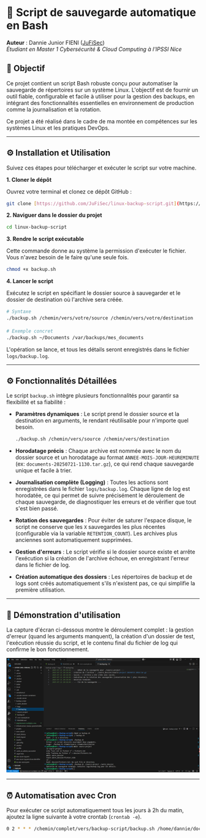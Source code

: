 # 🔄 Script de sauvegarde automatique en Bash

**Auteur** : Dannie Junior FIENI ([JuFiSec](https://github.com/JuFiSec))  
*Étudiant en Master 1 Cybersécurité & Cloud Computing à l'IPSSI Nice*

## 🎯 Objectif

Ce projet contient un script Bash robuste conçu pour automatiser la sauvegarde de répertoires sur un système Linux. L'objectif est de fournir un outil fiable, configurable et facile à utiliser pour la gestion des backups, en intégrant des fonctionnalités essentielles en environnement de production comme la journalisation et la rotation.

Ce projet a été réalisé dans le cadre de ma montée en compétences sur les systèmes Linux et les pratiques DevOps.

---
## ⚙️ Installation et Utilisation

Suivez ces étapes pour télécharger et exécuter le script sur votre machine.

**1. Cloner le dépôt**

Ouvrez votre terminal et clonez ce dépôt GitHub :
```bash
git clone [https://github.com/JuFiSec/linux-backup-script.git](https://github.com/JuFiSec/linux-backup-script.git)
```

**2. Naviguer dans le dossier du projet**
```bash
cd linux-backup-script
```

**3. Rendre le script exécutable**

Cette commande donne au système la permission d'exécuter le fichier. Vous n'avez besoin de le faire qu'une seule fois.
```bash
chmod +x backup.sh
```

**4. Lancer le script**

Exécutez le script en spécifiant le dossier source à sauvegarder et le dossier de destination où l'archive sera créée.
```bash
# Syntaxe
./backup.sh /chemin/vers/votre/source /chemin/vers/votre/destination

# Exemple concret
./backup.sh ~/Documents /var/backups/mes_documents
```
L'opération se lance, et tous les détails seront enregistrés dans le fichier `logs/backup.log`.

---

## ⚙️ Fonctionnalités Détaillées

Le script `backup.sh` intègre plusieurs fonctionnalités pour garantir sa flexibilité et sa fiabilité :

* **Paramètres dynamiques** : Le script prend le dossier source et la destination en arguments, le rendant réutilisable pour n'importe quel besoin.
    ```bash
    ./backup.sh /chemin/vers/source /chemin/vers/destination
    ```

* **Horodatage précis** : Chaque archive est nommée avec le nom du dossier source et un horodatage au format `ANNEE-MOIS-JOUR-HEUREMINUTE` (ex: `documents-20250721-1130.tar.gz`), ce qui rend chaque sauvegarde unique et facile à trier.

* **Journalisation complète (Logging)** : Toutes les actions sont enregistrées dans le fichier `logs/backup.log`. Chaque ligne de log est horodatée, ce qui permet de suivre précisément le déroulement de chaque sauvegarde, de diagnostiquer les erreurs et de vérifier que tout s'est bien passé.

* **Rotation des sauvegardes** : Pour éviter de saturer l'espace disque, le script ne conserve que les `X` sauvegardes les plus récentes (configurable via la variable `RETENTION_COUNT`). Les archives plus anciennes sont automatiquement supprimées.

* **Gestion d'erreurs** : Le script vérifie si le dossier source existe et arrête l'exécution si la création de l'archive échoue, en enregistrant l'erreur dans le fichier de log.

* **Création automatique des dossiers** : Les répertoires de backup et de logs sont créés automatiquement s'ils n'existent pas, ce qui simplifie la première utilisation.

---

## 📸 Démonstration d'utilisation

La capture d'écran ci-dessous montre le déroulement complet : la gestion d'erreur (quand les arguments manquent), la création d'un dossier de test, l'exécution réussie du script, et le contenu final du fichier de log qui confirme le bon fonctionnement.

![Démonstration du script de sauvegarde](https://github.com/JuFiSec/linux-backup-script/blob/main/image_4c3711.png)


---

## ⏰ Automatisation avec Cron

Pour exécuter ce script automatiquement tous les jours à 2h du matin, ajoutez la ligne suivante à votre crontab (`crontab -e`).

```bash
0 2 * * * /chemin/complet/vers/backup-script/backup.sh /home/dannie/documents /mnt/backups_externes
```
